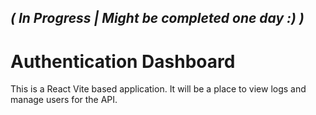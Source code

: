## *( In Progress | Might be completed one day :) )*

# Authentication Dashboard

This is a React Vite based application. It will be a place to view logs and manage users for the API.
